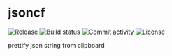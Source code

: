 # jsoncf

[![Release](https://img.shields.io/github/v/release/idlewith/jsoncf)](https://img.shields.io/github/v/release/idlewith/jsoncf)
[![Build status](https://img.shields.io/github/workflow/status/idlewith/jsoncf/merge-to-main)](https://img.shields.io/github/workflow/status/idlewith/jsoncf/merge-to-main)
[![Commit activity](https://img.shields.io/github/commit-activity/m/idlewith/jsoncf)](https://img.shields.io/github/commit-activity/m/idlewith/jsoncf)
[![License](https://img.shields.io/github/license/idlewith/jsoncf)](https://img.shields.io/github/license/idlewith/jsoncf)

prettify json string from clipboard
